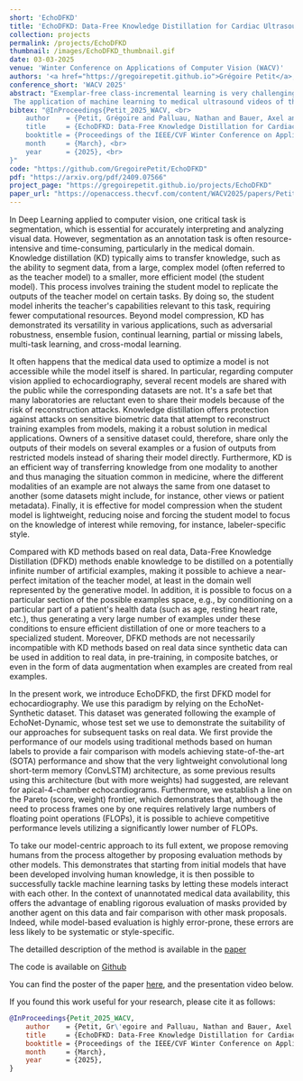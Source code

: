 ```yaml
---
short: 'EchoDFKD'
title: 'EchoDFKD: Data-Free Knowledge Distillation for Cardiac Ultrasound Segmentation using Synthetic Data'
collection: projects
permalink: /projects/EchoDFKD
thumbnail: /images/EchoDFKD_thumbnail.gif
date: 03-03-2025
venue: 'Winter Conference on Applications of Computer Vision (WACV)'
authors: '<a href="https://gregoirepetit.github.io">Grégoire Petit</a>, Nathan Palluau, <a href="https://scholar.google.fr/citations?user=BY-ZbOsAAAAJ">Axel Bauer</a>, <a href="https://aiscm.i-med.ac.at/members/dlaska-clemens/">Clemens Dlaska</a>'
conference_short: 'WACV 2025'
abstract: "Exemplar-free class-incremental learning is very challenging due to the negative effect of catastrophic forgetting.
 The application of machine learning to medical ultrasound videos of the heart i.e. echocardiography has recently gained traction with the availability of large public datasets. Traditional supervised tasks such as ejection fraction regression are now making way for approaches focusing more on the latent structure of data distributions as well as generative methods. We propose a model trained exclusively by knowledge distillation either on real or synthetical data involving retrieving masks suggested by a teacher model. We achieve state-of-the-art (SOTA) values on the task of identifying end-diastolic and end-systolic frames. By training the model only on synthetic data it reaches segmentation capabilities close to the performance when trained on real data with a significantly reduced number of weights. A comparison with the 5 main existing methods shows that our method outperforms the others in most cases. We also present a new evaluation method that does not require human annotation and instead relies on a large auxiliary model. We show that this method produces scores consistent with those obtained from human annotations. Relying on the integrated knowledge from a vast amount of records this method overcomes certain inherent limitations of human annotator labeling."
bibtex: "@InProceedings{Petit_2025_WACV, <br>
    author    = {Petit, Grégoire and Palluau, Nathan and Bauer, Axel and Dlaska, Clemens}, <br>
    title     = {EchoDFKD: Data-Free Knowledge Distillation for Cardiac Ultrasound Segmentation using Synthetic Data}, <br>
    booktitle = {Proceedings of the IEEE/CVF Winter Conference on Applications of Computer Vision (WACV)}, <br>
    month     = {March}, <br>
    year      = {2025}, <br>
}"
code: "https://github.com/GregoirePetit/EchoDFKD"
pdf: "https://arxiv.org/pdf/2409.07566"
project_page: "https://gregoirepetit.github.io/projects/EchoDFKD"
paper_url: "https://openaccess.thecvf.com/content/WACV2025/papers/Petit_EchoDFKD_Data-Free_Knowledge_Distillation_for_Cardiac_Ultrasound_Segmentation_using_Synthetic_WACV_2025_paper.pdf"
---
```

In Deep Learning applied to computer vision, one critical task is segmentation, which is essential for accurately interpreting and analyzing visual data. However, segmentation as an annotation task is often resource-intensive and time-consuming, particularly in the medical domain. Knowledge distillation (KD) typically aims to transfer knowledge, such as the ability to segment data, from a large, complex model (often referred to as the teacher model) to a smaller, more efficient model (the student model). This process involves training the student model to replicate the outputs of the teacher model on certain tasks. By doing so, the student model inherits the teacher's capabilities relevant to this task, requiring fewer computational resources. Beyond model compression, KD has demonstrated its versatility in various applications, such as adversarial robustness, ensemble fusion, continual learning, partial or missing labels, multi-task learning, and cross-modal learning.

It often happens that the medical data used to optimize a model is not accessible while the model itself is shared. In particular, regarding computer vision applied to echocardiography, several recent models are shared with the public while the corresponding datasets are not. It's a safe bet that many laboratories are reluctant even to share their models because of the risk of reconstruction attacks. Knowledge distillation offers protection against attacks on sensitive biometric data that attempt to reconstruct training examples from models, making it a robust solution in medical applications. Owners of a sensitive dataset could, therefore, share only the outputs of their models on several examples or a fusion of outputs from restricted models instead of sharing their model directly. Furthermore, KD is an efficient way of transferring knowledge from one modality to another and thus managing the situation common in medicine, where the different modalities of an example are not always the same from one dataset to another (some datasets might include, for instance, other views or patient metadata). Finally, it is effective for model compression when the student model is lightweight, reducing noise and forcing the student model to focus on the knowledge of interest while removing, for instance, labeler-specific style.

Compared with KD methods based on real data, Data-Free Knowledge Distillation (DFKD) methods enable knowledge to be distilled on a potentially infinite number of artificial examples, making it possible to achieve a near-perfect imitation of the teacher model, at least in the domain well represented by the generative model. In addition, it is possible to focus on a particular section of the possible examples space, e.g., by conditioning on a particular part of a patient's health data (such as age, resting heart rate, etc.), thus generating a very large number of examples under these conditions to ensure efficient distillation of one or more teachers to a specialized student. Moreover, DFKD methods are not necessarily incompatible with KD methods based on real data since synthetic data can be used in addition to real data, in pre-training, in composite batches, or even in the form of data augmentation when examples are created from real examples.

In the present work, we introduce EchoDFKD, the first DFKD model for echocardiography. We use this paradigm by relying on the EchoNet-Synthetic dataset. This dataset was generated following the example of EchoNet-Dynamic, whose test set we use to demonstrate the suitability of our approaches for subsequent tasks on real data. We first provide the performance of our models using traditional methods based on human labels to provide a fair comparison with models achieving state-of-the-art (SOTA) performance and show that the very lightweight convolutional long short-term memory (ConvLSTM) architecture, as some previous results using this architecture (but with more weights) had suggested, are relevant for  apical-4-chamber echocardiograms. Furthermore, we establish a line on the Pareto (score, weight) frontier, which demonstrates that, although the need to process frames one by one requires relatively large numbers of floating point operations (FLOPs), it is possible to achieve competitive performance levels utilizing a significantly lower number of FLOPs.

To take our model-centric approach to its full extent, we propose removing humans from the process altogether by proposing evaluation methods by other models. This demonstrates that starting from initial models that have been developed involving human knowledge, it is then possible to successfully tackle machine learning tasks by letting these models interact with each other. In the context of unannotated medical data availability, this offers the advantage of enabling rigorous evaluation of masks provided by another agent on this data and fair comparison with other mask proposals. Indeed, while model-based evaluation is highly error-prone, these errors are less likely to be systematic or style-specific. 

The detailled description of the method is available in the [paper](https://openaccess.thecvf.com/content/WACV2025/papers/Petit_EchoDFKD_Data-Free_Knowledge_Distillation_for_Cardiac_Ultrasound_Segmentation_using_Synthetic_WACV_2025_paper.pdf)

The code is available on [Github](https://github.com/GregoirePetit/EchoDFKD)

You can find the poster of the paper [here](https://gregoirepetit.github.io/files/EchoDFKD_poster.pdf), and the presentation video below.

If you found this work useful for your research, please cite it as follows:

```BibTeX
@InProceedings{Petit_2025_WACV,
    author    = {Petit, Gr\'egoire and Palluau, Nathan and Bauer, Axel and Dlaska, Clemens},
    title     = {EchoDFKD: Data-Free Knowledge Distillation for Cardiac Ultrasound Segmentation using Synthetic Data},
    booktitle = {Proceedings of the IEEE/CVF Winter Conference on Applications of Computer Vision (WACV)},
    month     = {March},
    year      = {2025},
}
```